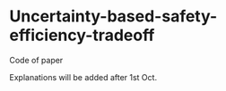 # Uncertainty-based-safety-efficiency-tradeoff
 Code of paper

 Explanations will be added after 1st Oct.
